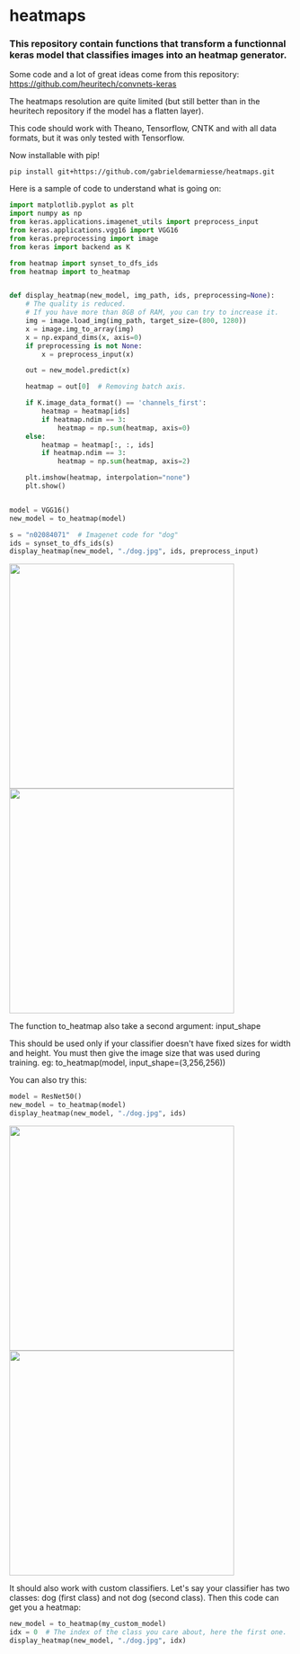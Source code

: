# heatmaps

### This repository contain functions that transform a functionnal keras model that classifies images into an heatmap generator.

Some code and a lot of great ideas come from this 
repository: https://github.com/heuritech/convnets-keras

The heatmaps resolution are quite limited (but still better 
than in the heuritech repository if the model has a flatten layer).

This code should work with Theano, Tensorflow, CNTK and with all data formats,
but it was only tested with Tensorflow.

Now installable with pip!

```
pip install git+https://github.com/gabrieldemarmiesse/heatmaps.git
```

Here is a sample of code to understand what is going on:

```python
import matplotlib.pyplot as plt
import numpy as np
from keras.applications.imagenet_utils import preprocess_input
from keras.applications.vgg16 import VGG16
from keras.preprocessing import image
from keras import backend as K

from heatmap import synset_to_dfs_ids
from heatmap import to_heatmap


def display_heatmap(new_model, img_path, ids, preprocessing=None):
    # The quality is reduced.
    # If you have more than 8GB of RAM, you can try to increase it.
    img = image.load_img(img_path, target_size=(800, 1280))
    x = image.img_to_array(img)
    x = np.expand_dims(x, axis=0)
    if preprocessing is not None:
        x = preprocess_input(x)

    out = new_model.predict(x)

    heatmap = out[0]  # Removing batch axis.

    if K.image_data_format() == 'channels_first':
        heatmap = heatmap[ids]
        if heatmap.ndim == 3:
            heatmap = np.sum(heatmap, axis=0)
    else:
        heatmap = heatmap[:, :, ids]
        if heatmap.ndim == 3:
            heatmap = np.sum(heatmap, axis=2)

    plt.imshow(heatmap, interpolation="none")
    plt.show()


model = VGG16()
new_model = to_heatmap(model)

s = "n02084071"  # Imagenet code for "dog"
ids = synset_to_dfs_ids(s)
display_heatmap(new_model, "./dog.jpg", ids, preprocess_input)
```
<img src=https://raw.githubusercontent.com/gabrieldemarmiesse/heatmaps/master/examples/dog.jpg width="400px">

<img src=https://raw.githubusercontent.com/gabrieldemarmiesse/heatmaps/master/examples/heatmap_dog_vgg16.png width="400px">


The function to_heatmap also take a second argument: input_shape

This should be used only if your classifier doesn't have fixed sizes for width and height.
You must then give the image size that was used during training.
eg: to_heatmap(model, input_shape=(3,256,256))


You can also try this:
```python
model = ResNet50()
new_model = to_heatmap(model)
display_heatmap(new_model, "./dog.jpg", ids)
```
<img src=https://raw.githubusercontent.com/gabrieldemarmiesse/heatmaps/master/examples/dog.jpg width="400px">

<img src=https://raw.githubusercontent.com/gabrieldemarmiesse/heatmaps/master/examples/heatmap_dog_resnet.png width="400px">

It should also work with custom classifiers. 
Let's say your classifier has two classes: dog (first class) and not dog (second class).
Then this code can get you a heatmap:

```python
new_model = to_heatmap(my_custom_model)
idx = 0  # The index of the class you care about, here the first one.
display_heatmap(new_model, "./dog.jpg", idx)
```
